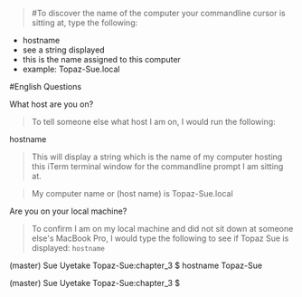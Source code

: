 >#To discover the name of the computer your commandline cursor is sitting at, type the following:

* hostname
* see a string displayed
* this is the name assigned to this computer
* example: Topaz-Sue.local

#English Questions

What host are you on?
> To tell someone else what host I am on, I would run the following:

hostname

> This will display a string which is the name of my computer hosting this iTerm terminal window for the commandline prompt I am sitting at. 

> My computer name or (host name) is Topaz-Sue.local

Are you on your local machine?

> To confirm I am on my local machine and did not sit down at someone else's MacBook Pro, I would type the following to see if Topaz Sue is displayed: `hostname`

(master) Sue Uyetake
Topaz-Sue:chapter_3 $ hostname
Topaz-Sue

(master) Sue Uyetake
Topaz-Sue:chapter_3 $


